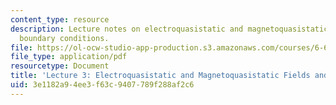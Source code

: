```yaml
---
content_type: resource
description: Lecture notes on electroquasistatic and magnetoquasistatic fields and
  boundary conditions.
file: https://ol-ocw-studio-app-production.s3.amazonaws.com/courses/6-641-electromagnetic-fields-forces-and-motion-spring-2009/3e1182a94ee3f63c9407789f288af2c6_MIT6_641s09_lec03.pdf
file_type: application/pdf
resourcetype: Document
title: 'Lecture 3: Electroquasistatic and Magnetoquasistatic Fields and Boundary Conditions'
uid: 3e1182a9-4ee3-f63c-9407-789f288af2c6
---
```

